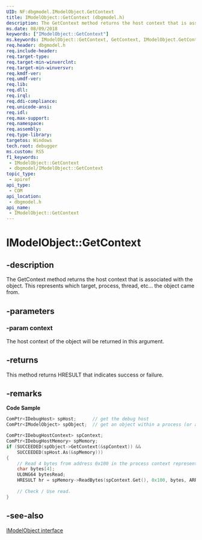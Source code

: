 ```yaml
---
UID: NF:dbgmodel.IModelObject.GetContext
title: IModelObject::GetContext (dbgmodel.h)
description: The GetContext method returns the host context that is associated with the object.
ms.date: 08/09/2018
keywords: ["IModelObject::GetContext"]
ms.keywords: IModelObject::GetContext, GetContext, IModelObject.GetContext, IModelObject::GetContext, IModelObject.GetContext
req.header: dbgmodel.h
req.include-header: 
req.target-type: 
req.target-min-winverclnt: 
req.target-min-winversvr: 
req.kmdf-ver: 
req.umdf-ver: 
req.lib: 
req.dll: 
req.irql: 
req.ddi-compliance: 
req.unicode-ansi: 
req.idl: 
req.max-support: 
req.namespace: 
req.assembly: 
req.type-library: 
targetos: Windows
tech.root: debugger
ms.custom: RS5
f1_keywords:
 - IModelObject::GetContext
 - dbgmodel/IModelObject::GetContext
topic_type:
 - apiref
api_type:
 - COM
api_location:
 - dbgmodel.h
api_name:
 - IModelObject::GetContext
---
```


# IModelObject::GetContext


## -description

The GetContext method returns the host context that is associated with the object. This represents which target, process, thread, etc... the object came from.

## -parameters

### -param context

The host context of the object will be returned in this argument.

## -returns

This method returns HRESULT that indicates success or failure.

## -remarks

**Code Sample**

```cpp
ComPtr<IDebugHost> spHost;      // get the debug host
ComPtr<IModelObject> spObject;  // get an object within a process (or a process object)

ComPtr<IDebugHostContext> spContext;
ComPtr<IDebugHostMemory> spMemory;
if (SUCCEEDED(spObject->GetContext(&spContext)) &&
    SUCCEEDED(spHost.As(&spMemory)))
{
    // Read 4 bytes from address 0x100 in the process context represented by spObject
    char bytes[4];
    ULONG64 bytesRead;
    HRESULT hr = spMemory->ReadBytes(spContext.Get(), 0x100, bytes, ARRAYSIZE(bytes), &bytesRead);
    
    // Check / Use read.
}
```

## -see-also

[IModelObject interface](nn-dbgmodel-imodelobject.md)

